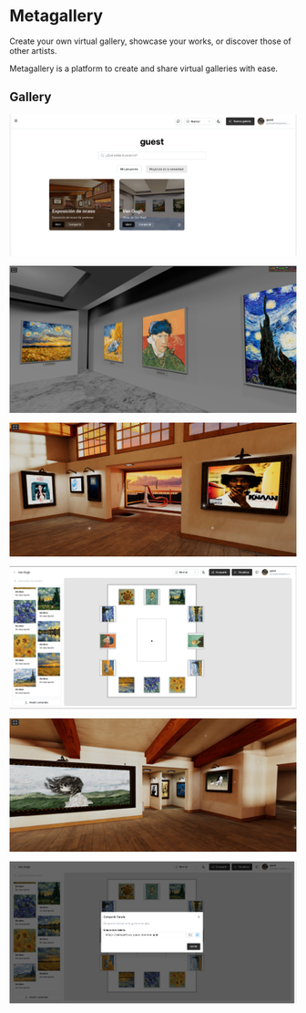 # Metagallery

Create your own virtual gallery, showcase your works, or discover those of other artists.

Metagallery is a platform to create and share virtual galleries with ease.

## Gallery

![Dashboard](./public/photo_0.png)

![Van Gogh Gallery](./public/photo_1.png)

![Ocaso gallery 1](./public/photo_2.png)

![Editor](./public/photo_2.5.png)

![Ocaso gallery 2](./public/photo_3.png)

![Share](./public/photo_4.png)
